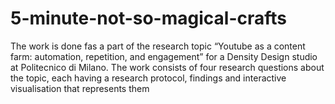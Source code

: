 # 5-minute-not-so-magical-crafts
The work is done fas a part of the research topic “Youtube as a content farm: automation, repetition, and engagement” for a Density Design studio at Politecnico di Milano. The work consists of four research questions about the topic, each having a research protocol, findings and interactive visualisation that represents them
